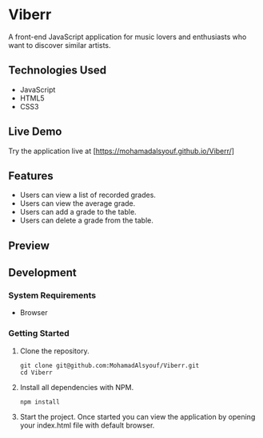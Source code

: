 # Viberr

A front-end JavaScript application for music lovers and enthusiasts who want to discover similar artists.

## Technologies Used

- JavaScript
- HTML5
- CSS3

## Live Demo

Try the application live at [https://mohamadalsyouf.github.io/Viberr/]

## Features

- Users can view a list of recorded grades.
- Users can view the average grade.
- Users can add a grade to the table.
- Users can delete a grade from the table.

## Preview

<!-- ![SGT React](assets/sgt-react.gif) -->

## Development

### System Requirements
- Browser

### Getting Started

1. Clone the repository.

    ```shell
    git clone git@github.com:MohamadAlsyouf/Viberr.git
    cd Viberr
    ```

1. Install all dependencies with NPM.

    ```shell
    npm install
    ```
    
1. Start the project. Once started you can view the application by opening your index.html file with default browser.
